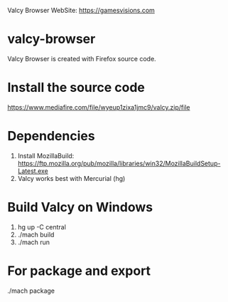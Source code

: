 Valcy Browser WebSite: https://gamesvisions.com

# valcy-browser
Valcy Browser is created with Firefox source code.

# Install the source code
https://www.mediafire.com/file/wyeup1zixa1jmc9/valcy.zip/file

# Dependencies
1) Install MozillaBuild: https://ftp.mozilla.org/pub/mozilla/libraries/win32/MozillaBuildSetup-Latest.exe
2) Valcy works best with Mercurial (hg)

# Build Valcy on Windows 
1) hg up -C central
2) ./mach build
3) ./mach run

# For package and export
./mach package

